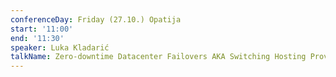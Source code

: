 ```yaml
---
conferenceDay: Friday (27.10.) Opatija
start: '11:00'
end: '11:30'
speaker: Luka Kladarić
talkName: Zero-downtime Datacenter Failovers AKA Switching Hosting Providers for Dummies
---
```



